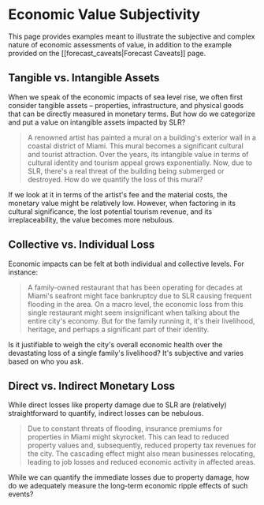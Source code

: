 # Economic Value Subjectivity

This page provides examples meant to illustrate the subjective and complex nature of economic assessments of value, in addition to the example provided on the [[forecast_caveats|Forecast Caveats]] page.

## Tangible vs. Intangible Assets

When we speak of the economic impacts of sea level rise, we often first consider tangible assets – properties, infrastructure, and physical goods that can be directly measured in monetary terms. But how do we categorize and put a value on intangible assets impacted by SLR?

> A renowned artist has painted a mural on a building's exterior wall in a coastal district of Miami. This mural becomes a significant cultural and tourist attraction. Over the years, its intangible value in terms of cultural identity and tourism appeal grows exponentially. Now, due to SLR, there's a real threat of the building being submerged or destroyed. How do we quantify the loss of this mural?

If we look at it in terms of the artist's fee and the material costs, the monetary value might be relatively low. However, when factoring in its cultural significance, the lost potential tourism revenue, and its irreplaceability, the value becomes more nebulous.

## Collective vs. Individual Loss

Economic impacts can be felt at both individual and collective levels. For instance:

> A family-owned restaurant that has been operating for decades at Miami's seafront might face bankruptcy due to SLR causing frequent flooding in the area. On a macro level, the economic loss from this single restaurant might seem insignificant when talking about the entire city's economy. But for the family running it, it's their livelihood, heritage, and perhaps a significant part of their identity.

Is it justifiable to weigh the city's overall economic health over the devastating loss of a single family's livelihood? It's subjective and varies based on who you ask.

## Direct vs. Indirect Monetary Loss

While direct losses like property damage due to SLR are (relatively) straightforward to quantify, indirect losses can be nebulous.

> Due to constant threats of flooding, insurance premiums for properties in Miami might skyrocket. This can lead to reduced property values and, subsequently, reduced property tax revenues for the city. The cascading effect might also mean businesses relocating, leading to job losses and reduced economic activity in affected areas.

While we can quantify the immediate losses due to property damage, how do we adequately measure the long-term economic ripple effects of such events?

